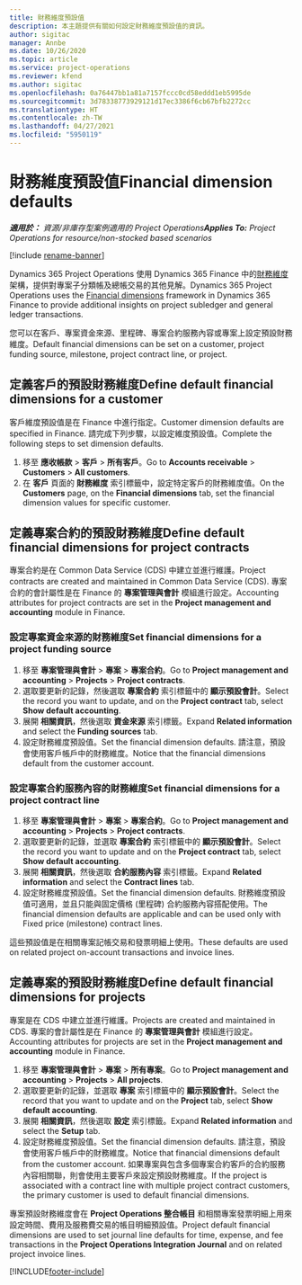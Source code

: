 ```yaml
---
title: 財務維度預設值
description: 本主題提供有關如何設定財務維度預設值的資訊。
author: sigitac
manager: Annbe
ms.date: 10/26/2020
ms.topic: article
ms.service: project-operations
ms.reviewer: kfend
ms.author: sigitac
ms.openlocfilehash: 0a76447bb1a81a7157fccc0cd58eddd1eb5995de
ms.sourcegitcommit: 3d78338773929121d17ec3386f6cb67bfb2272cc
ms.translationtype: HT
ms.contentlocale: zh-TW
ms.lasthandoff: 04/27/2021
ms.locfileid: "5950119"
---
```

# <a name="financial-dimension-defaults"></a><span data-ttu-id="8ce88-103">財務維度預設值</span><span class="sxs-lookup"><span data-stu-id="8ce88-103">Financial dimension defaults</span></span>

<span data-ttu-id="8ce88-104">_**適用於：** 資源/非庫存型案例適用的 Project Operations_</span><span class="sxs-lookup"><span data-stu-id="8ce88-104">_**Applies To:** Project Operations for resource/non-stocked based scenarios_</span></span>

[!include [rename-banner](~/includes/cc-data-platform-banner.md)]

<span data-ttu-id="8ce88-105">Dynamics 365 Project Operations 使用 Dynamics 365 Finance 中的[財務維度](/dynamics365/finance/general-ledger/financial-dimensions)架構，提供對專案子分類帳及總帳交易的其他見解。</span><span class="sxs-lookup"><span data-stu-id="8ce88-105">Dynamics 365 Project Operations uses the [Financial dimensions](/dynamics365/finance/general-ledger/financial-dimensions) framework in Dynamics 365 Finance to provide additional insights on project subledger and general ledger transactions.</span></span>

<span data-ttu-id="8ce88-106">您可以在客戶、專案資金來源、里程碑、專案合約服務內容或專案上設定預設財務維度。</span><span class="sxs-lookup"><span data-stu-id="8ce88-106">Default financial dimensions can be set on a customer, project funding source, milestone, project contract line, or project.</span></span>

## <a name="define-default-financial-dimensions-for-a-customer"></a><span data-ttu-id="8ce88-107">定義客戶的預設財務維度</span><span class="sxs-lookup"><span data-stu-id="8ce88-107">Define default financial dimensions for a customer</span></span>

<span data-ttu-id="8ce88-108">客戶維度預設值是在 Finance 中進行指定。</span><span class="sxs-lookup"><span data-stu-id="8ce88-108">Customer dimension defaults are specified in Finance.</span></span> <span data-ttu-id="8ce88-109">請完成下列步驟，以設定維度預設值。</span><span class="sxs-lookup"><span data-stu-id="8ce88-109">Complete the following steps to set dimension defaults.</span></span>

1. <span data-ttu-id="8ce88-110">移至 **應收帳款** > **客戶** > **所有客戶**。</span><span class="sxs-lookup"><span data-stu-id="8ce88-110">Go to **Accounts receivable** > **Customers** > **All customers**.</span></span>
2. <span data-ttu-id="8ce88-111">在 **客戶** 頁面的 **財務維度** 索引標籤中，設定特定客戶的財務維度值。</span><span class="sxs-lookup"><span data-stu-id="8ce88-111">On the **Customers** page, on the **Financial dimensions** tab, set the financial dimension values for specific customer.</span></span>

## <a name="define-default-financial-dimensions-for-project-contracts"></a><span data-ttu-id="8ce88-112">定義專案合約的預設財務維度</span><span class="sxs-lookup"><span data-stu-id="8ce88-112">Define default financial dimensions for project contracts</span></span>

<span data-ttu-id="8ce88-113">專案合約是在 Common Data Service (CDS) 中建立並進行維護。</span><span class="sxs-lookup"><span data-stu-id="8ce88-113">Project contracts are created and maintained in Common Data Service (CDS).</span></span> <span data-ttu-id="8ce88-114">專案合約的會計屬性是在 Finance 的 **專案管理與會計** 模組進行設定。</span><span class="sxs-lookup"><span data-stu-id="8ce88-114">Accounting attributes for project contracts are set in the **Project management and accounting** module in Finance.</span></span>

### <a name="set-financial-dimensions-for-a-project-funding-source"></a><span data-ttu-id="8ce88-115">設定專案資金來源的財務維度</span><span class="sxs-lookup"><span data-stu-id="8ce88-115">Set financial dimensions for a project funding source</span></span>

1. <span data-ttu-id="8ce88-116">移至 **專案管理與會計** > **專案** > **專案合約**。</span><span class="sxs-lookup"><span data-stu-id="8ce88-116">Go to **Project management and accounting** > **Projects** > **Project contracts**.</span></span>
2. <span data-ttu-id="8ce88-117">選取要更新的記錄，然後選取 **專案合約** 索引標籤中的 **顯示預設會計**。</span><span class="sxs-lookup"><span data-stu-id="8ce88-117">Select the record you want to update, and on the **Project contract** tab, select **Show default accounting**.</span></span>
3. <span data-ttu-id="8ce88-118">展開 **相關資訊**，然後選取 **資金來源** 索引標籤。</span><span class="sxs-lookup"><span data-stu-id="8ce88-118">Expand **Related information** and select the **Funding sources** tab.</span></span>
4. <span data-ttu-id="8ce88-119">設定財務維度預設值。</span><span class="sxs-lookup"><span data-stu-id="8ce88-119">Set the financial dimension defaults.</span></span> <span data-ttu-id="8ce88-120">請注意，預設會使用客戶帳戶中的財務維度。</span><span class="sxs-lookup"><span data-stu-id="8ce88-120">Notice that the financial dimensions default from the customer account.</span></span>

### <a name="set-financial-dimensions-for-a-project-contract-line"></a><span data-ttu-id="8ce88-121">設定專案合約服務內容的財務維度</span><span class="sxs-lookup"><span data-stu-id="8ce88-121">Set financial dimensions for a project contract line</span></span>

1. <span data-ttu-id="8ce88-122">移至 **專案管理與會計** > **專案** > **專案合約**。</span><span class="sxs-lookup"><span data-stu-id="8ce88-122">Go to **Project management and accounting** > **Projects** > **Project contracts**.</span></span>
2. <span data-ttu-id="8ce88-123">選取要更新的記錄，並選取 **專案合約** 索引標籤中的 **顯示預設會計**。</span><span class="sxs-lookup"><span data-stu-id="8ce88-123">Select the record you want to update and on the **Project contract** tab, select **Show default accounting**.</span></span>
3. <span data-ttu-id="8ce88-124">展開 **相關資訊**，然後選取 **合約服務內容** 索引標籤。</span><span class="sxs-lookup"><span data-stu-id="8ce88-124">Expand **Related information** and select the **Contract lines** tab.</span></span>
4. <span data-ttu-id="8ce88-125">設定財務維度預設值。</span><span class="sxs-lookup"><span data-stu-id="8ce88-125">Set the financial dimension defaults.</span></span> <span data-ttu-id="8ce88-126">財務維度預設值可適用，並且只能與固定價格 (里程碑) 合約服務內容搭配使用。</span><span class="sxs-lookup"><span data-stu-id="8ce88-126">The financial dimension defaults are applicable and can be used only with Fixed price (milestone) contract lines.</span></span>

<span data-ttu-id="8ce88-127">這些預設值是在相關專案記帳交易和發票明細上使用。</span><span class="sxs-lookup"><span data-stu-id="8ce88-127">These defaults are used on related project on-account transactions and invoice lines.</span></span>

## <a name="define-default-financial-dimensions-for-projects"></a><span data-ttu-id="8ce88-128">定義專案的預設財務維度</span><span class="sxs-lookup"><span data-stu-id="8ce88-128">Define default financial dimensions for projects</span></span>

<span data-ttu-id="8ce88-129">專案是在 CDS 中建立並進行維護。</span><span class="sxs-lookup"><span data-stu-id="8ce88-129">Projects are created and maintained in CDS.</span></span> <span data-ttu-id="8ce88-130">專案的會計屬性是在 Finance 的 **專案管理與會計** 模組進行設定。</span><span class="sxs-lookup"><span data-stu-id="8ce88-130">Accounting attributes for projects are set in the **Project management and accounting** module in Finance.</span></span>

1. <span data-ttu-id="8ce88-131">移至 **專案管理與會計** > **專案** > **所有專案**。</span><span class="sxs-lookup"><span data-stu-id="8ce88-131">Go to **Project management and accounting** > **Projects** > **All projects**.</span></span>
2. <span data-ttu-id="8ce88-132">選取要更新的記錄，並選取 **專案** 索引標籤中的 **顯示預設會計**。</span><span class="sxs-lookup"><span data-stu-id="8ce88-132">Select the record that you want to update and on the **Project** tab, select **Show default accounting**.</span></span>
3. <span data-ttu-id="8ce88-133">展開 **相關資訊**，然後選取 **設定** 索引標籤。</span><span class="sxs-lookup"><span data-stu-id="8ce88-133">Expand **Related information** and select the **Setup** tab.</span></span>
4. <span data-ttu-id="8ce88-134">設定財務維度預設值。</span><span class="sxs-lookup"><span data-stu-id="8ce88-134">Set the financial dimension defaults.</span></span> <span data-ttu-id="8ce88-135">請注意，預設會使用客戶帳戶中的財務維度。</span><span class="sxs-lookup"><span data-stu-id="8ce88-135">Notice that financial dimensions default from the customer account.</span></span> <span data-ttu-id="8ce88-136">如果專案與包含多個專案合約客戶的合約服務內容相關聯，則會使用主要客戶來設定預設財務維度。</span><span class="sxs-lookup"><span data-stu-id="8ce88-136">If the project is associated with a contract line with multiple project contract customers, the primary customer is used to default financial dimensions.</span></span>

<span data-ttu-id="8ce88-137">專案預設財務維度會在 **Project Operations 整合帳目** 和相關專案發票明細上用來設定時間、費用及服務費交易的帳目明細預設值。</span><span class="sxs-lookup"><span data-stu-id="8ce88-137">Project default financial dimensions are used to set journal line defaults for time, expense, and fee transactions in the **Project Operations Integration Journal** and on related project invoice lines.</span></span>


[!INCLUDE[footer-include](../includes/footer-banner.md)]